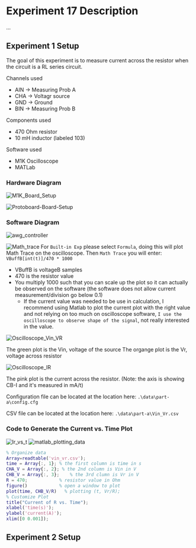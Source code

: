 # Experiment 17 Description
...
## Experiment 1 Setup

The goal of this experiment is to measure current across the resistor when the circuit is a RL series circuit.

Channels used
* AIN -> Measuring Prob A
* CHA -> Voltagr source
* GND -> Ground
* BIN -> Measuring Prob B

Components used
* 470 Ohm resistor
* 10 mH inductor (labeled 103)

Software used
* M1K Oscilloscope
* MATLab

### Hardware Diagram

![M1K_Board_Setup](./images/parta/M1K_Board_Setup.jpg)

![Protoboard-Board-Setup](./images/parta/Protoboard-Board-Setup.jpg)

### Software Diagram

![awg_controller](./images/parta/awg_controller.png)

![Math_trace](./images/parta/Math_trace.png)
For `Built-in Exp` please select `Formula`, doing this will plot Math Trace on the oscilloscope.
Then `Math Trace` you will enter: ` VBuffB[int(t)]/470 * 1000 `
* VBuffB is voltageB samples
* 470 is the resistor value
* You multiply 1000 such that you can scale up the plot so it can actually be observed on the software (the software does not allow current measurement/division go below 0.1)
    * If the current value was needed to be use in calculation, I recommend using Matlab to plot the current plot with the right value and not relying on too much on oscilloscope software, `I use the oscilloscope to observe shape of the signal`, not really interested in the value.

![Oscilloscope_Vin_VR](./images/parta/Oscilloscope_Vin_VR.png)

The green plot is the Vin, voltage of the source
The organge plot is the Vr, voltage across resistor

![Oscilloscope_IR](./images/parta/Oscilloscope_IR.png)

The pink plot is the current across the resistor. 
(Note: the axis is showing CB-I and it's measured in mA/t)

Configuration file can be located at the location here: `.\data\part-a\config.cfg`

CSV file can be located at the location here: `.\data\part-a\Vin_Vr.csv`

### Code to Generate the Current vs. Time Plot

![Ir_vs_t](./images/parta/Ir_vs_t.jpg)
![matlab_plotting_data](./images/parta/matlab_plotting_data.png)

```matlab
% Organize data
Array=readtable('vin_vr.csv');
time = Array{:, 1}; % the first column is time in s
CHA_V = Array{:, 2}; % the 2nd column is Vin in V
CHB_V = Array{:, 3};    % the 3rd clumn is Vr in V
R = 470;            % resistor value in Ohm
figure()            % open a window to plot
plot(time, CHB_V/R)   % plotting (t, Vr/R);
% Customize Plot 
title("Current of R vs. Time");
xlabel('time(s)');
ylabel('current(A)');
xlim([0 0.001]);
```

## Experiment 2 Setup